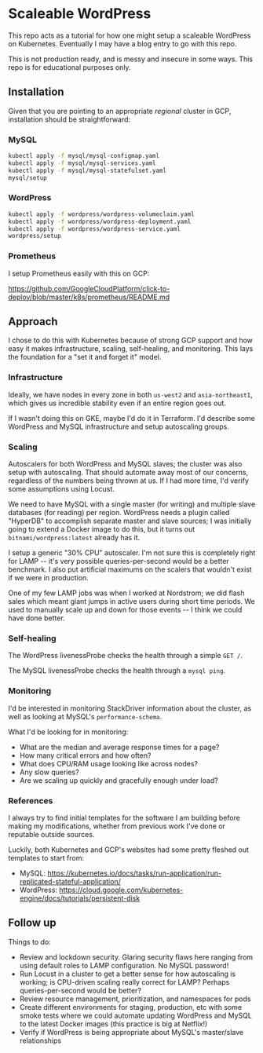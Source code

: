 # Scaleable WordPress

This repo acts as a tutorial for how one might setup a scaleable WordPress on Kubernetes. Eventually I may have a blog entry to go with this repo.

This is not production ready, and is messy and insecure in some ways. This repo is for educational purposes only.

## Installation

Given that you are pointing to an appropriate *regional* cluster in GCP, installation should be straightforward:

### MySQL
```bash
kubectl apply -f mysql/mysql-configmap.yaml
kubectl apply -f mysql/mysql-services.yaml
kubectl apply -f mysql/mysql-statefulset.yaml
mysql/setup
```

### WordPress
```bash
kubectl apply -f wordpress/wordpress-volumeclaim.yaml
kubectl apply -f wordpress/wordpress-deployment.yaml
kubectl apply -f wordpress/wordpress-service.yaml
wordpress/setup
```
### Prometheus

I setup Prometheus easily with this on GCP:

https://github.com/GoogleCloudPlatform/click-to-deploy/blob/master/k8s/prometheus/README.md

## Approach

I chose to do this with Kubernetes because of strong GCP support and how easy it makes infrastructure, scaling, self-healing, and monitoring. This lays the foundation for a "set it and forget it" model.

### Infrastructure

Ideally, we have nodes in every zone in both `us-west2` and `asia-northeast1`, which gives us incredible stability even if an entire region goes out.

If I wasn't doing this on GKE, maybe I'd do it in Terraform. I'd describe some WordPress and MySQL infrastructure and setup autoscaling groups.

### Scaling

Autoscalers for both WordPress and MySQL slaves; the cluster was also setup with autoscaling. That should automate away most of our concerns, regardless of the numbers being thrown at us. If I had more time, I'd verify some assumptions using Locust.

We need to have MySQL with a single master (for writing) and multiple slave databases (for reading) per region. WordPress needs a plugin called "HyperDB" to accomplish separate master and slave sources; I was initially going to extend a Docker image to do this, but it turns out `bitnami/wordpress:latest` already has it.

I setup a generic "30% CPU" autoscaler. I'm not sure this is completely right for LAMP -- it's very possible queries-per-second would be a better benchmark. I also put artificial maximums on the scalers that wouldn't exist if we were in production.

One of my few LAMP jobs was when I worked at Nordstrom; we did flash sales which meant giant jumps in active users during short time periods. We used to manually scale up and down for those events -- I think we could have done better.

### Self-healing

The WordPress livenessProbe checks the health through a simple `GET /`.

The MySQL livenessProbe checks the health through a `mysql ping`.

### Monitoring

I'd be interested in monitoring StackDriver information about the cluster, as well as looking at MySQL's `performance-schema`.

What I'd be looking for in monitoring:

- What are the median and average response times for a page?
- How many critical errors and how often?
- What does CPU/RAM usage looking like across nodes?
- Any slow queries?
- Are we scaling up quickly and gracefully enough under load?

### References

I always try to find initial templates for the software I am building before making my modifications, whether from previous work I've done or reputable outside sources.

Luckily, both Kubernetes and GCP's websites had some pretty fleshed out templates to start from:

- MySQL: https://kubernetes.io/docs/tasks/run-application/run-replicated-stateful-application/
- WordPress: https://cloud.google.com/kubernetes-engine/docs/tutorials/persistent-disk

## Follow up

Things to do:

- Review and lockdown security. Glaring security flaws here ranging from using default roles to LAMP configuration. No MySQL password!
- Run Locust in a cluster to get a better sense for how autoscaling is working; is CPU-driven scaling really correct for LAMP? Perhaps queries-per-second would be better?
- Review resource management, prioritization, and namespaces for pods
- Create different environments for staging, production, etc with some smoke tests where we could automate updating WordPress and MySQL to the latest Docker images (this practice is big at Netflix!)
- Verify if WordPress is being appropriate about MySQL's master/slave relationships
